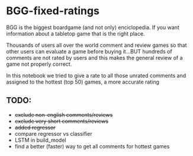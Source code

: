 # BGG-fixed-ratings
BGG is the biggest boardgame (and not only) enciclopedia. If you want information about a tabletop game that is the right place. 

Thousands of users all over the world comment and review games so that other users can evaluate a game before buying it...BUT hundreds of comments are not rated by users and this makes the general review of a game not properly correct. 

In this notebook we tried to give a rate to all those unrated comments and assigned to the hottest (top 50) games, a more accurate rating

## TODO:
 * ~~exclude non-english comments/reviews~~
 * ~~exclude very short comments/reviews~~
 * ~~added regressor~~
 * compare regressor vs classifier
 * LSTM in build_model
 * find a better (faster) way to get all comments for hottest games
